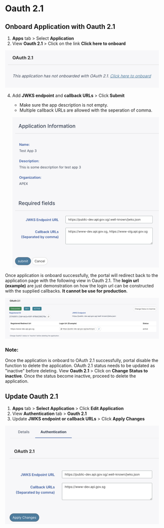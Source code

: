 # Oauth 2.1

## Onboard Application with Oauth 2.1

1. **Apps** tab > Select **Application**
2. View **Oauth 2.1** > Click on the link **Click here to onboard**

![Image](./image/oauth/onboard-oauth.png)

4. Add **JWKS endpoint** and **callback URLs** > Click **Submit**

   - Make sure the app description is not empty.
   - Multiple callback URLs are allowed with the seperation of comma.

   ![Image](./image/oauth/onboarding-oauth.png)

Once application is onboard successfully, the portal will redirect back to the application page with the following view in Oauth 2.1. The **login url (example)** are just demonstration on how the login url can be constructed with the supplied callbacks. **It cannot be use for production**.

![Image](./image/oauth/onboarded-oauth.png)

### Note:

Once the application is onboard to OAuth 2.1 successfully, portal disable the function to delete the application. OAuth 2.1 status needs to be updated as "inactive" before deleting. View **Oauth 2.1** > Click on **Change Status to inactive**. Once the status become inactive, proceed to delete the application.

## Update Oauth 2.1

1. **Apps** tab > **Select Application** > Click **Edit Application**
2. View **Authentication** tab > **Oauth 2.1**
3. Update **JWKS endpoint or callback URLs** > Click **Apply Changes**

![Image](./image/oauth/update-oauth-info.png)

